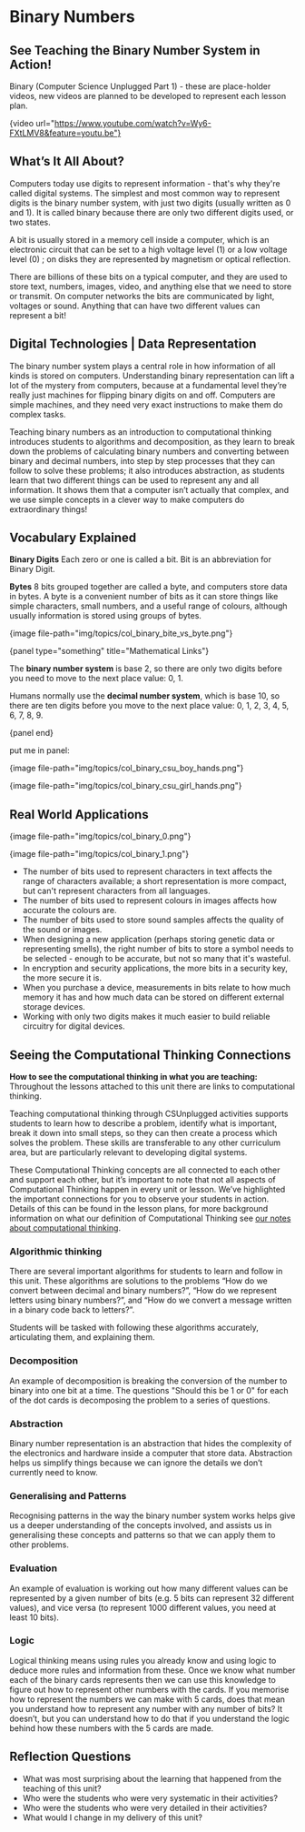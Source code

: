 # Binary Numbers

## See Teaching the Binary Number System in Action!

Binary (Computer Science Unplugged Part 1) - these are place-holder videos, new videos are planned to be developed to represent each lesson plan.

{video url="https://www.youtube.com/watch?v=Wy6-FXtLMV8&feature=youtu.be"}

 
## What’s It All About?

Computers today use digits to represent information - that's why they're called digital systems. The simplest and most common way to represent digits is the binary number system, with just two digits (usually written as 0 and 1). It is called binary because there are only two different digits used, or two states.

A bit is usually stored in a memory cell inside a computer, which is an electronic circuit that can be set to a high voltage level (1) or a low voltage level (0) ; on disks they are represented by magnetism or optical reflection.

There are billions of these bits on a typical computer, and they are used to store text, numbers, images, video, and anything else that we need to store or transmit. On computer networks the bits are communicated by light, voltages or sound. Anything that can have two different values can represent a bit!


## Digital Technologies | Data Representation

The binary number system plays a central role in how information of all kinds is stored on computers. Understanding binary representation can lift a lot of the mystery from computers, because at a fundamental level they’re really just machines for flipping binary digits on and off. Computers are simple machines, and they need very exact instructions to make them do complex tasks. 

Teaching binary numbers as an introduction to computational thinking introduces students to algorithms and decomposition, as they learn to break down the problems of calculating binary numbers and converting between binary and decimal numbers, into step by step processes that they can follow to solve these problems; it also introduces abstraction, as students learn that two different things can be used to represent any and all information. It shows them that a computer isn’t actually that complex, and we use simple concepts in a clever way to make computers do extraordinary things!


## Vocabulary Explained

**Binary Digits**
Each zero or one is called a bit. Bit is an abbreviation for Binary Digit. 

**Bytes**
8 bits grouped together are called a byte, and computers store data in bytes. A byte is a convenient number of bits as it can store things like simple characters, small numbers, and a useful range of colours, although usually information is stored using groups of bytes.


{image file-path="img/topics/col_binary_bite_vs_byte.png"}


{panel type="something" title="Mathematical Links"}

The **binary number system** is base 2, so there are only two digits before you need to move to the next place value: 0, 1.

Humans normally use the **decimal number system**, which is base 10, so there are ten digits before you move to the next place value: 0, 1, 2, 3, 4, 5, 6, 7, 8, 9.


{panel end}

put me in panel:

{image file-path="img/topics/col_binary_csu_boy_hands.png"}

{image file-path="img/topics/col_binary_csu_girl_hands.png"}


## Real World Applications

{image file-path="img/topics/col_binary_0.png"}

{image file-path="img/topics/col_binary_1.png"}


- The number of bits used to represent characters in text affects the range of characters available; a short representation is more compact, but can't represent characters from all languages.
- The number of bits used to represent colours in images affects how accurate the colours are.
- The number of bits used to store sound samples affects the quality of the sound or images.
- When designing a new application (perhaps storing genetic data or representing smells), the right number of bits to store a symbol needs to be selected - enough to be accurate, but not so many that it's wasteful.
- In encryption and security applications, the more bits in a security key, the more secure it is.
- When you purchase a device, measurements in bits relate to how much memory it has and how much data can be stored on different external storage devices.
- Working with only two digits makes it much easier to build reliable circuitry for digital devices.


## Seeing the Computational Thinking Connections

**How to see the computational thinking in what you are teaching:**  
Throughout the lessons attached to this unit there are links to computational thinking. 

Teaching computational thinking through CSUnplugged activities supports students to learn how to describe a problem, identify what is important, break it down into small steps, so they can then create a process which solves the problem. These skills are transferable to any other curriculum area, but are particularly relevant to developing digital systems.

These Computational Thinking concepts are all connected to each other and support each other, but it’s important to note that not all aspects of Computational Thinking happen in every unit or lesson. We’ve highlighted the important connections for you to observe your students in action. Details of this can be found in the lesson plans, for more background information on what our definition of Computational Thinking see [our notes about computational thinking](https://docs.google.com/document/d/1J_FmbX_KZ39_MlZ6QNRkUuGkJgbf5d9OSCH4shQx33Y/edit?usp=sharing).

### Algorithmic thinking

There are several important algorithms for students to learn and follow in this unit. These algorithms are solutions to the problems “How do we convert between decimal and binary numbers?”, “How do we represent letters using binary numbers?”, and “How do we convert a message written in a binary code back to letters?”. 

Students will be tasked with following these algorithms accurately, articulating them, and explaining them.

### Decomposition

An example of decomposition is breaking the conversion of the number to binary into one bit at a time. The questions "Should this be 1 or 0" for each of the dot cards is decomposing the problem to a series of questions.

### Abstraction

Binary number representation is an abstraction that hides the complexity of the electronics and hardware inside a computer that store data. Abstraction helps us simplify things because we can ignore the details we don’t currently need to know. 

### Generalising and Patterns

Recognising patterns in the way the binary number system works helps give us a deeper understanding of the concepts involved, and assists us in generalising these concepts and patterns so that we can apply them to other problems. 

### Evaluation

An example of evaluation is working out how many different values can be represented by a given number of bits (e.g. 5 bits can represent 32 different values), and vice versa (to represent 1000 different values, you need at least 10 bits).

### Logic

Logical thinking means using rules you already know and using logic to deduce more rules and information from these. Once we know what number each of the binary cards represents then we can use this knowledge to figure out how to represent other numbers with the cards. If you memorise how to represent the numbers we can make with 5 cards, does that mean you understand how to represent any number with any number of bits? It doesn’t, but you can understand how to do that if you understand the logic behind how these numbers with the 5 cards are made.

## Reflection Questions

- What was most surprising about the learning that happened from the teaching of this unit? 
- Who were the students who were very systematic in their activities? 
- Who were the students who were very detailed in their activities? 
- What would I change in my delivery of this unit? 
